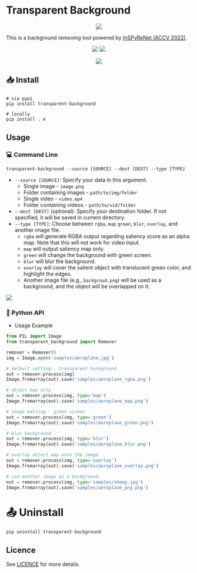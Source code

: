# Transparent Background

<p align="center">
    <img src=https://github.com/plemeri/transparent-background/blob/main/figures/logo.png >
</p>


This is a background removing tool powered by [InSPyReNet (ACCV 2022)](https://github.com/plemeri/InSPyReNet.git).

<p align="center">
<a href="https://github.com/plemeri/transparent-background/blob/main/LICENSE"><img  src="https://img.shields.io/badge/license-MIT-blue"></a>
<a href="https://pypi.org/project/transparent-background/"><image src="https://badge.fury.io/py/transparent-background.svg"></a>
</p>

<p align="center">
    <img src=https://github.com/plemeri/transparent-background/blob/main/figures/demo_aeroplane.gif >
</p>

## :inbox_tray: Install

###
```
# via pypi
pip install transparent-background

# locally
pip install . e
```

## Usage

### :computer: Command Line

```
transparent-background --source [SOURCE] --dest [DEST] --type [TYPE]
```
* `--source [SOURCE]`: Specify your data in this argument.
    * Single image - `image.png`
    * Folder containing images - `path/to/img/folder`
    * Single video - `video.mp4`
    * Folder containing videos - `path/to/vid/folder`
* `--dest [DEST]` (optional): Specify your destination folder. If not specified, it will be saved in current directory.
* `--type [TYPE]`: Choose between `rgba`, `map` `green`, `blur`, `overlay`, and another image file.
    * `rgba` will generate RGBA output regarding saliency score as an alpha map. Note that this will not work for video input. 
    * `map` will output saliency map only. 
    * `green` will change the background with green screen. 
    * `blur` will blur the background.
    * `overlay` will cover the salient object with translucent green color, and highlight the edges.
    * Another image file (e.g., `backgroud.png`) will be used as a background, and the object will be overlapped on it.

<p>
    <img src=https://github.com/plemeri/transparent-background/blob/main/figures/demo_type.png >
</p>
    
### :crystal_ball: Python API
* Usage Example
```python
from PIL import Image
from transparent_background import Remover

remover = Remover()
img = Image.open('samples/aeroplane.jpg')

# default setting - transparent background
out = remover.process(img)
Image.fromarray(out).save('samples/aeroplane_rgba.png')

# object map only
out = remover.process(img, type='map')
Image.fromarray(out).save('samples/aeroplane_map.png')

# image matting - green screen
out = remover.process(img, type='green')
Image.fromarray(out).save('samples/aeroplane_green.png')

# blur background
out = remover.process(img, type='blur')
Image.fromarray(out).save('samples/aeroplane_blur.png')

# overlay object map onto the image
out = remover.process(img, type='overlay')
Image.fromarray(out).save('samples/aeroplane_overlay.png')

# use another image as a background
out = remover.process(img, type='samples/sheep.jpg')
Image.fromarray(out).save('samples/aeroplane_png.png')
```


# :outbox_tray: Uninstall

```
pip uninstall transparent-background
```

## Licence

See [LICENCE](https://github.com/plemeri/transparent-background/blob/main/LICENSE) for more details.